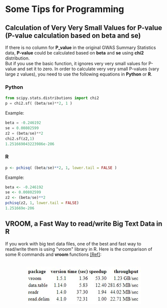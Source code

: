 # Some Tips for Programming

## Calculation of Very Very Small Values for P-value (P-value calculation based on beta and se)
If there is no column for **P_value** in the original GWAS Summary Statistics data, **P-value** could be calculated based on **beta** and **se** using **chi2** distribution. <br>
But if you use the basic function, it ignores very very small values for P-value and set it to zero. In order to calculate very very small P-values (vary large z values), you need to use the following equations in **Python** or **R**. 
### Python
```python
from scipy.stats.distributions import chi2
p = chi2.sf( (beta/se)**2, 1 )
```
Example:
```python
beta = -0.246192				
se = 0.00802599	
z2 = (beta/se)**2
chi2.sf(z2,1)
1.251669043223986e-206
```
### R
```R
p <- pchisq( (beta/se)**2, 1, lower.tail = FALSE )
```
Example:
```R
beta <- -0.246192				
se <- 0.00802599	
z2 <- (beta/se)**2
pchisq(z2, 1, lower.tail = FALSE)
1.251669e-206
```
## VROOM, a Fast Way to read/write Big Text Data in R
If you work with big text data files, one of the best and fast way to read/write them is using "vroom" library in R. Here is the comparison of some R commands and **vroom** functions [[Ref]](https://cran.r-project.org/web/packages/vroom/readme/README.html):
<br></br>
<p align="center">
  <img src="Images/vroom_comparison.JPG"/>
</p>
<br></br>


